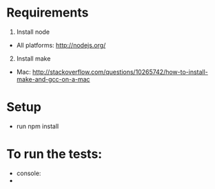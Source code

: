 # Requirements

1. Install node
- All platforms: http://nodejs.org/
2. Install make
- Mac: http://stackoverflow.com/questions/10265742/how-to-install-make-and-gcc-on-a-mac

# Setup
- run npm install

# To run the tests:
- console:
-
